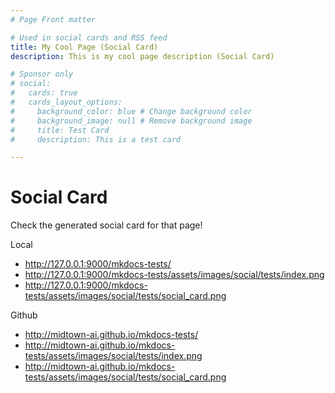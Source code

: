 ```yaml
---
# Page Front matter

# Used in social cards and RSS feed
title: My Cool Page (Social Card)
description: This is my cool page description (Social Card)

# Sponsor only
# social:
#   cards: true
#   cards_layout_options:
#     background_color: blue # Change background color
#     background_image: null # Remove background image
#     title: Test Card
#     description: This is a test card

---
```

# Social Card

Check the generated social card for that page!

Local

 * http://127.0.0.1:9000/mkdocs-tests/
 * http://127.0.0.1:9000/mkdocs-tests/assets/images/social/tests/index.png
 * http://127.0.0.1:9000/mkdocs-tests/assets/images/social/tests/social_card.png

Github

 * http://midtown-ai.github.io/mkdocs-tests/
 * http://midtown-ai.github.io/mkdocs-tests/assets/images/social/tests/index.png
 * http://midtown-ai.github.io/mkdocs-tests/assets/images/social/tests/social_card.png
